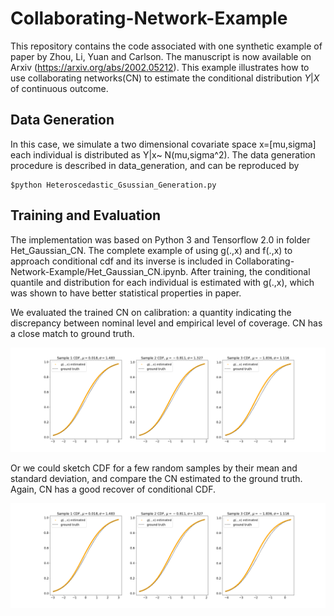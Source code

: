 # Collaborating-Network-Example

This repository contains the code associated with one synthetic example of paper by Zhou, Li, Yuan and Carlson. The manuscript is now available on Arxiv (https://arxiv.org/abs/2002.05212). This example illustrates how to use collaborating networks(CN) to estimate the conditional distribution $Y|X$ of continuous outcome.

## Data Generation
In this case, we simulate a two dimensional covariate space x=[mu,sigma] each individual is distributed as Y|x~ N(mu,sigma^2). The data generation procedure is described in data_generation, and can be reproduced by
    
    $python Heteroscedastic_Gsussian_Generation.py
    

## Training and Evaluation
The implementation was based on Python 3 and Tensorflow 2.0 in folder Het_Gaussian_CN. The complete example of using g(.,x) and f(.,x) to approach conditional cdf and its inverse is included in Collaborating-Network-Example/Het_Gaussian_CN.ipynb. After training, the conditional quantile and distribution for each individual is estimated with g(.,x), which was shown to have better statistical properties in paper.

We evaluated the trained CN on calibration: a quantity indicating the discrepancy between nominal level and empirical level of coverage. CN has a close match to ground truth.

![calib](Het_Gaussian_CN/cdf.png)


Or we could sketch CDF for a few random samples by their mean and standard deviation, and compare the CN estimated to the ground truth. Again, CN has a good recover of conditional CDF.

![cdf](Het_Gaussian_CN/cdf.png)

